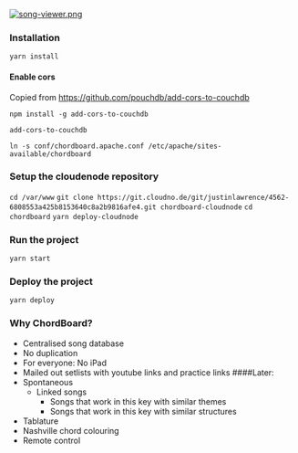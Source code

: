 [![song-viewer.png](https://i.postimg.cc/2SB25dnB/www-chordboard-co-songs-ae-E5-Wl4-Ehx-A8j-LC0c-GOj-1.png)](https://postimg.cc/LJ2zC1CH)

### Installation

```yarn install```

#### Enable cors
Copied from https://github.com/pouchdb/add-cors-to-couchdb

```npm install -g add-cors-to-couchdb```

```add-cors-to-couchdb```


```ln -s conf/chordboard.apache.conf /etc/apache/sites-available/chordboard```


### Setup the cloudenode repository

```cd /var/www```
```git clone https://git.cloudno.de/git/justinlawrence/4562-6808553a425b8153640c8a2b9816afe4.git chordboard-cloudnode```
```cd chordboard```
```yarn deploy-cloudnode```

### Run the project

```yarn start```


### Deploy the project

```yarn deploy```

### Why ChordBoard?

* Centralised song database
* No duplication
* For everyone: No iPad
* Mailed out setlists with youtube links and practice links
####Later:
* Spontaneous
  - Linked songs
    - Songs that work in this key with similar themes
    - Songs that work in this key with similar structures
* Tablature
* Nashville chord colouring
* Remote control
